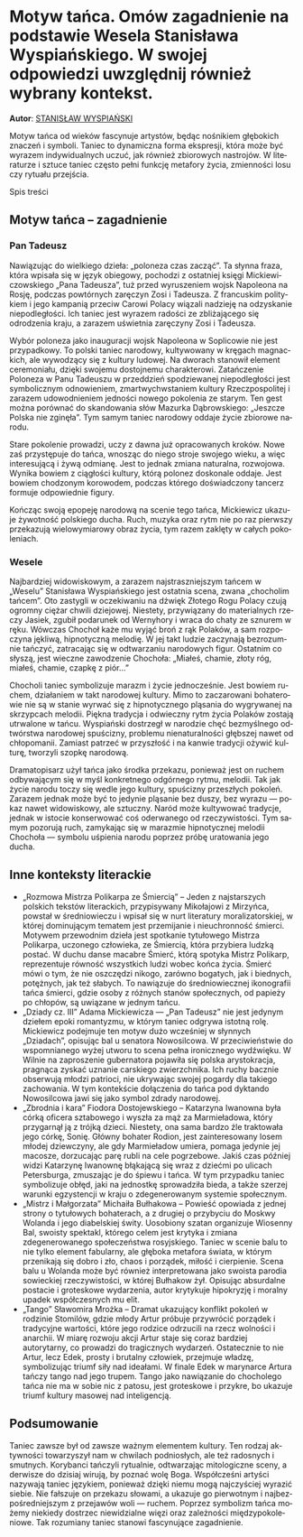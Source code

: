 # Motyw tańca. Omów zagadnienie na podstawie Wesela Stanisława Wyspiańskiego. W swojej odpowiedzi uwzględnij również wybrany kontekst.

**Autor**: [STANISŁAW WYSPIAŃSKI](https://poezja.org/wz/Stanislaw_Wyspianski/)

Mo­tyw tań­ca od wie­ków fa­scy­nu­je ar­ty­stów, bę­dąc no­śni­kiem głę­bo­kich zna­czeń i sym­bo­li. Ta­niec to dy­na­micz­na for­ma eks­pre­sji, któ­ra może być wy­ra­zem in­dy­wi­du­al­nych uczuć, jak rów­nież zbio­ro­wych na­stro­jów. W li­te­ra­tu­rze i sztu­ce ta­niec czę­sto peł­ni funk­cję me­ta­fo­ry ży­cia, zmien­no­ści losu czy ry­tu­ału przej­ścia.

Spis treści



## Motyw tańca – zagadnienie

### Pan Tadeusz

Na­wią­zu­jąc do wiel­kie­go dzie­ła: „poloneza czas zacząć”. Ta słyn­na fra­za, któ­ra wpi­sa­ła się w ję­zyk obie­go­wy, po­cho­dzi z ostat­niej księ­gi Mic­kie­wi­czow­skie­go „Pana Ta­de­usza”, tuż przed wyruszeniem wojsk Napoleona na Rosję, pod­czas po­wtór­nych za­rę­czyn Zosi i Ta­de­usza. Z fran­cu­skim po­li­ty­kiem i jego kam­pa­nią prze­ciw Ca­ro­wi Po­la­cy wią­za­li na­dzie­ję na od­zy­ska­nie nie­pod­le­gło­ści. Ich ta­niec jest wy­ra­zem radości ze zbliżającego się odrodzenia kraju, a za­ra­zem uświet­nia za­rę­czy­ny Zosi i Tadeusza.

Wy­bór po­lo­ne­za jako inauguracji wojsk Napoleona w Soplicowie nie jest przy­pad­ko­wy. To pol­ski ta­niec na­ro­do­wy, kul­ty­wo­wa­ny w krę­gach ma­gnac­kich, ale wy­wo­dzą­cy się z kul­tu­ry lu­do­wej. Na dwo­rach sta­no­wił ele­ment ce­re­mo­nia­łu, dzię­ki swo­je­mu do­stoj­ne­mu cha­rak­te­ro­wi. Zatańczenie Poloneza w Panu Tadeuszu w przed­dzień spo­dzie­wa­nej nie­pod­le­gło­ści jest symbolicznym odnowieniem, zmartwychwstaniem kultury Rzeczpospolitej i za­ra­zem udo­wod­nie­niem jed­no­ści no­we­go po­ko­le­nia ze sta­rym. Ten gest moż­na po­rów­nać do skan­do­wa­nia słów Ma­zur­ka Dą­brow­skie­go: „Jesz­cze Pol­ska nie zgi­nę­ła”. Tym sa­mym ta­niec na­ro­do­wy od­da­je ży­cie zbio­ro­we na­ro­du.



Stare pokolenie prowadzi, uczy z dawna już opracowanych kroków. Nowe zaś przy­stę­pu­je do tań­ca, wno­sząc do nie­go stro­je swo­je­go wie­ku, a więc in­te­re­su­ją­cą i żywą od­mia­nę. Jest to jed­nak zmia­na na­tu­ral­na, roz­wo­jo­wa. Wy­ni­ka bo­wiem z cią­gło­ści kul­tu­ry, któ­rą po­lo­nez do­sko­na­le od­da­je. Jest bo­wiem chodzonym korowodem, podczas którego doświadczony tancerz formuje odpowiednie figury.

Koń­cząc swo­ją epo­pe­ję na­ro­do­wą na sce­nie tego tań­ca, Mic­kie­wicz uka­zu­je ży­wot­ność pol­skie­go du­cha. Ruch, mu­zy­ka oraz rytm nie po raz pierw­szy prze­ka­zu­ją wie­lo­wy­mia­ro­wy ob­raz ży­cia, tym ra­zem za­klę­ty w ca­łych po­ko­le­niach.



### Wesele

Naj­bar­dziej wi­do­wi­sko­wym, a za­ra­zem naj­strasz­niej­szym tań­cem w „Weselu” Stanisława Wyspiańskiego jest ostat­nia sce­na, zwa­na „chocholim tańcem”. Oto za­sty­gli w ocze­ki­wa­niu na dźwięk Zło­te­go Rogu Po­la­cy czu­ją ogrom­ny cię­żar chwi­li dzie­jo­wej. Nie­ste­ty, przy­wią­za­ny do ma­te­rial­nych rze­czy Ja­siek, zgu­bił po­da­ru­nek od Wer­ny­ho­ry i wra­ca do cha­ty ze sznu­rem w ręku. Wów­czas Chochoł każe mu wyjąć broń z rąk Polaków, a sam roz­po­czy­na jękliwą, hipnotyczną melodię. W jej takt lu­dzie za­czy­na­ją bez­ro­zum­nie tań­czyć, za­tra­ca­jąc się w od­twa­rza­niu na­ro­do­wych fi­gur. Ostat­nim co sły­szą, jest wiecz­ne za­wo­dze­nie Cho­cho­ła: „Miałeś, chamie, złoty róg, miałeś, chamie, czapkę z piór…”

Chocholi taniec sym­bo­li­zu­je ma­razm i ży­cie jed­no­cze­śnie. Jest bo­wiem ru­chem, dzia­ła­niem w takt na­ro­do­wej kul­tu­ry. Mimo to za­cza­ro­wa­ni bo­ha­te­ro­wie nie są w sta­nie wy­rwać się z hip­no­tycz­ne­go plą­sa­nia do wy­gry­wa­nej na skrzyp­cach me­lo­dii. Pięk­na tra­dy­cja i od­wiecz­ny rytm ży­cia Po­la­ków zo­sta­ją utrwalone w tańcu. Wy­spiań­ski do­strzegł w na­ro­dzie chęć bez­myśl­ne­go od­twór­stwa na­ro­do­wej spu­ści­zny, pro­ble­mu nie­na­tu­ral­no­ści głęb­szej na­wet od chło­po­ma­nii. Za­miast pa­trzeć w przy­szłość i na kan­wie tra­dy­cji oży­wić kul­tu­rę, two­rzy­li szop­kę na­ro­do­wą.



Dra­ma­to­pi­sarz użył tańca jako środka przekazu, po­nie­waż jest on ru­chem od­by­wa­ją­cym się w myśl kon­kret­ne­go od­gór­ne­go ryt­mu, me­lo­dii. Tak jak ży­cie na­ro­du to­czy się we­dle jego kul­tu­ry, spu­ści­zny prze­szłych po­ko­leń. Za­ra­zem jed­nak może być to je­dy­nie pląsanie bez duszy, bez wyrazu — po­kaz na­wet wi­do­wi­sko­wy, ale sztucz­ny. Naród może kultywować tradycje, jednak w istocie konserwować coś oderwanego od rzeczywistości. Tym sa­mym po­zo­ru­ją ruch, za­my­ka­jąc się w ma­ra­zmie hip­no­tycz­nej me­lo­dii Chochoła — symbolu uśpienia narodu poprzez próbę uratowania jego ducha.

## Inne konteksty literackie

- „Rozmowa Mistrza Polikarpa ze Śmiercią” – Jeden z najstarszych polskich tekstów literackich, przypisywany Mikołajowi z Mirzyńca, powstał w średniowieczu i wpisał się w nurt literatury moralizatorskiej, w której dominującym tematem jest przemijanie i nieuchronność śmierci. Motywem przewodnim dzieła jest spotkanie tytułowego Mistrza Polikarpa, uczonego człowieka, ze Śmiercią, która przybiera ludzką postać. W duchu danse macabre Śmierć, którą spotyka Mistrz Polikarp, reprezentuje równość wszystkich ludzi wobec końca życia. Śmierć mówi o tym, że nie oszczędzi nikogo, zarówno bogatych, jak i biednych, potężnych, jak też słabych. To nawiązuje do średniowiecznej ikonografii tańca śmierci, gdzie osoby z różnych stanów społecznych, od papieży po chłopów, są uwiązane w jednym tańcu.
- „Dziady cz. III” Adama Mickiewicza — „Pan Tadeusz” nie jest jedynym dziełem epoki romantyzmu, w którym taniec odgrywa istotną rolę. Mickiewicz podejmuje ten motyw dużo wcześniej w słynnych „Dziadach”, opisując bal u senatora Nowosilcowa. W przeciwieństwie do wspomnianego wyżej utworu to scena pełna ironicznego wydźwięku. W Wilnie na zaproszenie gubernatora pojawiła się polska arystokracja, pragnąca zyskać uznanie carskiego zwierzchnika. Ich ruchy bacznie obserwują młodzi patrioci, nie ukrywając swojej pogardy dla takiego zachowania. W tym kontekście dołączenia do tańca pod dyktando Nowosilcowa jawi się jako symbol zdrady narodowej.
- „Zbrodnia i kara” Fiodora Dostojewskiego – Katarzyna Iwanowna była córką oficera sztabowego i wyszła za mąż za Marmieładowa, który przygarnął ją z trójką dzieci. Niestety, ona sama bardzo źle traktowała jego córkę, Sonię. Główny bohater Rodion, jest zainteresowany losem młodej dziewczyny, ale gdy Marmieładow umiera, pomaga jedynie jej macosze, dorzucając parę rubli na cele pogrzebowe. Jakiś czas później widzi Katarzynę Iwanownę błąkającą się wraz z dziećmi po ulicach Petersburga, zmuszając je do śpiewu i tańca. W tym przypadku taniec symbolizuje obłęd, jaki na jednostkę sprowadziła bieda, a także szerzej warunki egzystencji w kraju o zdegenerowanym systemie społecznym.
- „Mistrz i Małgorzata” Michaiła Bułhakowa – Powieść opowiada z jednej strony o tytułowych bohaterach, a z drugiej o przybyciu do Moskwy Wolanda i jego diabelskiej świty. Uosobiony szatan organizuje Wiosenny Bal, swoisty spektakl, którego celem jest krytyka i zmiana zdegenerowanego społeczeństwa rosyjskiego. Taniec w scenie balu to nie tylko element fabularny, ale głęboka metafora świata, w którym przenikają się dobro i zło, chaos i porządek, miłość i cierpienie. Scena balu u Wolanda może być również interpretowana jako swoista parodia sowieckiej rzeczywistości, w której Bułhakow żył. Opisując absurdalne postacie i groteskowe wydarzenia, autor krytykuje hipokryzję i moralny upadek współczesnych mu elit.
- „Tango” Sławomira Mrożka – Dramat ukazujący konflikt pokoleń w rodzinie Stomilów, gdzie młody Artur próbuje przywrócić porządek i tradycyjne wartości, które jego rodzice odrzucili na rzecz wolności i anarchii. W miarę rozwoju akcji Artur staje się coraz bardziej autorytarny, co prowadzi do tragicznych wydarzeń. Ostatecznie to nie Artur, lecz Edek, prosty i brutalny człowiek, przejmuje władzę, symbolizując triumf siły nad ideałami. W finale Edek w marynarce Artura tańczy tango nad jego trupem. Tango jako nawiązanie do chocholego tańca nie ma w sobie nic z patosu, jest groteskowe i przykre, bo ukazuje triumf kultury masowej nad inteligencją.

## Podsumowanie

Ta­niec za­wsze był od za­wsze waż­nym ele­men­tem kul­tu­ry. Ten ro­dzaj ak­tyw­no­ści to­wa­rzy­szył nam w chwi­lach pod­nio­słych, ale też ra­do­snych i smut­nych. Ko­ry­ban­ci tań­czy­li ry­tu­al­nie, od­twa­rza­jąc mi­to­lo­gicz­ne sce­ny, a der­wi­sze do dzi­siaj wi­ru­ją, by po­znać wolę Boga. Współcześni artyści nazywają taniec językiem, ponieważ dzięki niemu mogą najczyściej wyrazić siebie. Nie fał­szu­je on prze­ka­zu sło­wa­mi, a uka­zu­je go pier­wot­nym i naj­bez­po­śred­niej­szym z prze­ja­wów woli — ru­chem. Po­przez sym­bo­lizm tań­ca mo­że­my nie­kie­dy do­strzec nie­wi­dzial­ne wię­zi oraz za­leż­no­ści mię­dzy­po­ko­le­nio­we. Tak ro­zu­mia­ny ta­niec sta­no­wi fa­scy­nu­ją­ce za­gad­nie­nie.

